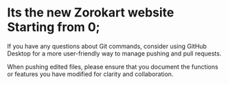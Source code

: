 # Its the new Zorokart website Starting from 0;


<p>If you have any questions about Git commands, consider using GitHub Desktop for a more user-friendly way to manage pushing and pull requests.</p>

<p>When pushing edited files, please ensure that you document the functions or features you have modified for clarity and collaboration.</p>
